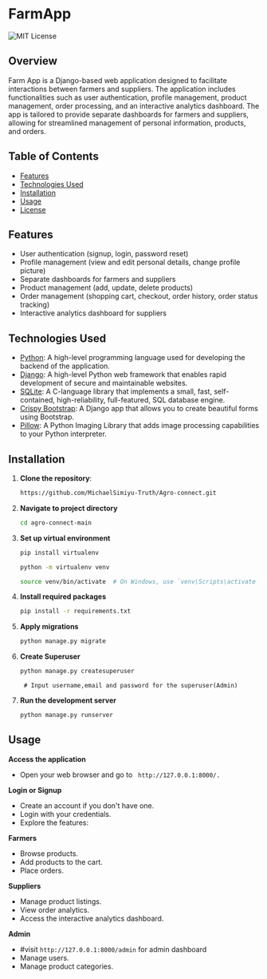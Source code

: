 # **FarmApp**

![MIT License](https://img.shields.io/badge/License-MIT-blue.svg)

## Overview

Farm App is a Django-based web application designed to facilitate interactions between farmers and suppliers. The application includes functionalities such as user authentication, profile management, product management, order processing, and an interactive analytics dashboard. The app is tailored to provide separate dashboards for farmers and suppliers, allowing for streamlined management of personal information, products, and orders.

## Table of Contents

- [Features](#features)
- [Technologies Used](#technologies-used)
- [Installation](#installation)
- [Usage](#usage)
- [License](#license)

## Features

- User authentication (signup, login, password reset)
- Profile management (view and edit personal details, change profile picture)
- Separate dashboards for farmers and suppliers
- Product management (add, update, delete products)
- Order management (shopping cart, checkout, order history, order status tracking)
- Interactive analytics dashboard for suppliers

## Technologies Used
- [Python](https://www.python.org/): A high-level programming language used for developing the backend of the application.
- [Django](https://www.djangoproject.com/): A high-level Python web framework that enables rapid development of secure and maintainable websites.
- [SQLite](https://www.sqlite.org/): A C-language library that implements a small, fast, self-contained, high-reliability, full-featured, SQL database engine.
- [Crispy Bootstrap](https://django-crispy-forms.readthedocs.io/en/latest/): A Django app that allows you to create beautiful forms using Bootstrap.
- [Pillow](https://python-pillow.org/): A Python Imaging Library that adds image processing capabilities to your Python interpreter.

## Installation

1. **Clone the repository**:
   ```bash
   https://github.com/MichaelSimiyu-Truth/Agro-connect.git
   ```
2. **Navigate to project directory**
   ```bash
   cd agro-connect-main
   ```
   
3. **Set up virtual environment**
   ```bash
   pip install virtualenv
   ```
   ```bash
   python -m virtualenv venv
   ```
   ```bash
   source venv/bin/activate  # On Windows, use `venv\Scripts\activate
   ```

4. **Install required packages**
   ```bash
   pip install -r requirements.txt
   ```
   
5. **Apply migrations**
   ```bash
   python manage.py migrate
   ```
       
   
6. **Create Superuser**
   ```bash
   python manage.py createsuperuser
   ```
        # Input username,email and password for the superuser(Admin)
   
7. **Run the development server**
   ```bash
   python manage.py runserver
   ```

## Usage
  
**Access the application**
- Open your web browser and go to ``` http://127.0.0.1:8000/.```

**Login or Signup**

- Create an account if you don't have one.
- Login with your credentials.
- Explore the features:

**Farmers**
- Browse products.
- Add products to the cart.
- Place orders.

**Suppliers**
- Manage product listings.
- View order analytics.
- Access the interactive analytics dashboard.

**Admin**
- #visit  ``` http://127.0.0.1:8000/admin ``` for admin dashboard
- Manage users.
- Manage product categories.




